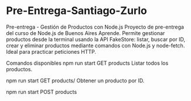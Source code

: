 ﻿# Pre-Entrega-Santiago-Zurlo
Pre-entrega - Gestión de Productos con Node.js
Proyecto de pre-entrega del curso de Node.js de Buenos Aires Aprende. Permite gestionar productos desde la terminal usando la API FakeStore: listar, buscar por ID, crear y eliminar productos mediante comandos con Node.js y node-fetch. Ideal para practicar peticiones HTTP.

Comandos disponibles
npm run start GET products
Listar todos los productos.

npm run start GET products/<id>
Obtener un producto por ID.

npm run start POST products <title> <price> <category>
Crear un nuevo producto.

npm run start DELETE products/<id>
Eliminar un producto por ID.

